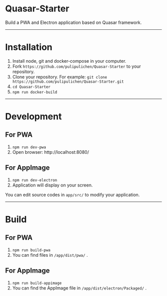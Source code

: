 # Quasar-Starter
Build a PWA and Electron application based on Quasar framework.

----

# Installation

1. Install node, git and docker-compose in your computer.
2. Fork `https://github.com/pulipulichen/Quasar-Starter` to your repository.
3. Clone your repository. For example: `git clone https://github.com/pulipulichen/Quasar-Starter.git`
4. `cd Quasar-Starter`
5. `npm run docker-build`

----

# Development

## For PWA

1. `npm run dev-pwa`
2. Open browser: http://localhost:8080/

## For AppImage

1. `npm run dev-electron`
2. Application will display on your screen.

You can edit source codes in `app/src/` to modify your application. 

----

# Build

## For PWA

1. `npm run build-pwa`
2. You can find files in `/app/dist/pwa/` .

## For AppImage

1. `npm run build-appimage`
2. You can find the AppImage file in `/app/dist/electron/Packaged/` .